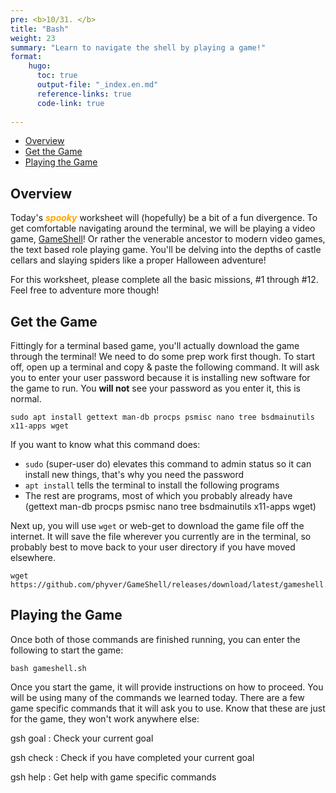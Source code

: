 ```yaml
---
pre: <b>10/31. </b>
title: "Bash"
weight: 23
summary: "Learn to navigate the shell by playing a game!"
format:
    hugo:
      toc: true
      output-file: "_index.en.md"
      reference-links: true
      code-link: true
      
---
```




-   [Overview][]
-   [Get the Game][]
-   [Playing the Game][]

## Overview

Today's <span style="color: orange;">***spooky***</span> worksheet will (hopefully) be a bit of a fun divergence. To get comfortable navigating around the terminal, we will be playing a video game, [GameShell][]! Or rather the venerable ancestor to modern video games, the text based role playing game. You'll be delving into the depths of castle cellars and slaying spiders like a proper Halloween adventure!

For this worksheet, please complete all the basic missions, \#1 through \#12. Feel free to adventure more though!

## Get the Game

Fittingly for a terminal based game, you'll actually download the game through the terminal! We need to do some prep work first though. To start off, open up a terminal and copy & paste the following command. It will ask you to enter your user password because it is installing new software for the game to run. You **will not** see your password as you enter it, this is normal.

    sudo apt install gettext man-db procps psmisc nano tree bsdmainutils x11-apps wget

If you want to know what this command does:

-   `sudo` (super-user do) elevates this command to admin status so it can install new things, that's why you need the password
-   `apt install` tells the terminal to install the following programs
-   The rest are programs, most of which you probably already have (gettext man-db procps psmisc nano tree bsdmainutils x11-apps wget)

Next up, you will use `wget` or web-get to download the game file off the internet. It will save the file wherever you currently are in the terminal, so probably best to move back to your user directory if you have moved elsewhere.

    wget https://github.com/phyver/GameShell/releases/download/latest/gameshell.sh

## Playing the Game

Once both of those commands are finished running, you can enter the following to start the game:

    bash gameshell.sh

Once you start the game, it will provide instructions on how to proceed. You will be using many of the commands we learned today. There are a few game specific commands that it will ask you to use. Know that these are just for the game, they won't work anywhere else:

gsh goal
:   Check your current goal

gsh check
:   Check if you have completed your current goal

gsh help
:   Get help with game specific commands

  [Overview]: #overview
  [Get the Game]: #get-the-game
  [Playing the Game]: #playing-the-game
  [GameShell]: https://github.com/phyver/GameShell
